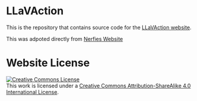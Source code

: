 # LLaVAction


This is the repository that contains source code for the [LLaVAction website](https://mmathislab.github.io/llavaction/). 

This was adpoted directly from [Nerfies Website](https://nerfies.github.io)


# Website License
<a rel="license" href="http://creativecommons.org/licenses/by-sa/4.0/"><img alt="Creative Commons License" style="border-width:0" src="https://i.creativecommons.org/l/by-sa/4.0/88x31.png" /></a><br />This work is licensed under a <a rel="license" href="http://creativecommons.org/licenses/by-sa/4.0/">Creative Commons Attribution-ShareAlike 4.0 International License</a>.
